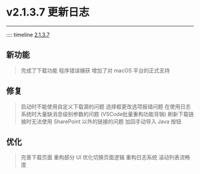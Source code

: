 # v2.1.3.7 更新日志  

___
:::: timeline [2.1.3.7](https://github.com/MCSLTeam/MCSL2/releases/tag/v2.1.3.7)  

## 新功能

> 完成了下载功能
> 程序错误捕获
> 增加了对 macOS 平台的正式支持

## 修复  

> 启动时不能使用自定义下载源的问题
> 选择框更改选项报错问题
> 在使用日志系统时大量缺消息级别参数的问题 (VSCode批量重构功能背锅)
> 刷新下载链接时无法使用 SharePoint 以外的链接的问题
> 加回手动导入 Java 按钮

## 优化

> 完善下载页面
> 重构部分 UI
> 优化切换页面逻辑
> 重构日志系统
> 滚动列表流畅度

